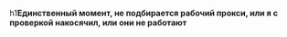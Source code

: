 h1**Единственный момент, не подбирается рабочий прокси, или я с проверкой накосячил, или они не работают** 
